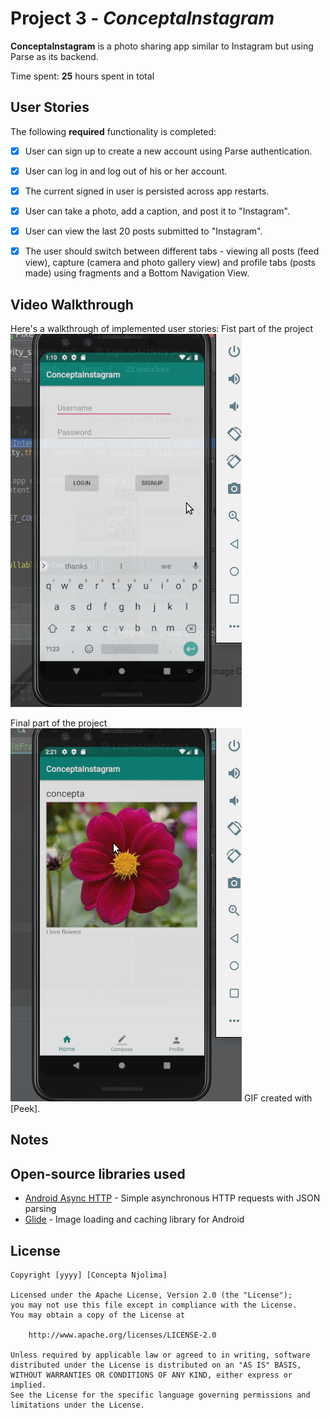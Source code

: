 # Project 3 - *ConceptaInstagram*

**ConceptaInstagram** is a photo sharing app similar to Instagram but using Parse as its backend.

Time spent: **25** hours spent in total

## User Stories

The following **required** functionality is completed:

- [X] User can sign up to create a new account using Parse authentication.
- [X] User can log in and log out of his or her account.
- [X] The current signed in user is persisted across app restarts.
- [X] User can take a photo, add a caption, and post it to "Instagram".
- [X] User can view the last 20 posts submitted to "Instagram".
- [X] The user should switch between different tabs - viewing all posts (feed view), capture (camera and photo gallery view) and profile tabs (posts made) using fragments and a Bottom Navigation View. 



## Video Walkthrough

Here's a walkthrough of implemented user stories:
Fist part of the project
<img src='https://github.com/ConceptaNjolima/ConceptaInstagram/blob/master/app/ConceptaInstagram.gif' title='Video Walkthrough' width='' alt='Video Walkthrough' />

Final part of the project
<img src='https://github.com/ConceptaNjolima/ConceptaInstagram/blob/master/app/ConceptaInstagram%202.gif' title='Video Walkthrough' width='' alt='Video Walkthrough' />
GIF created with [Peek].

## Notes


## Open-source libraries used

- [Android Async HTTP](https://github.com/codepath/CPAsyncHttpClient) - Simple asynchronous HTTP requests with JSON parsing
- [Glide](https://github.com/bumptech/glide) - Image loading and caching library for Android

## License

    Copyright [yyyy] [Concepta Njolima]

    Licensed under the Apache License, Version 2.0 (the "License");
    you may not use this file except in compliance with the License.
    You may obtain a copy of the License at

        http://www.apache.org/licenses/LICENSE-2.0

    Unless required by applicable law or agreed to in writing, software
    distributed under the License is distributed on an "AS IS" BASIS,
    WITHOUT WARRANTIES OR CONDITIONS OF ANY KIND, either express or implied.
    See the License for the specific language governing permissions and
    limitations under the License.
